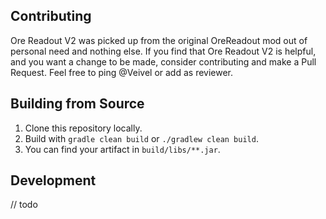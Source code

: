 ## Contributing

Ore Readout V2 was picked up from the original OreReadout mod out of personal need and nothing else.
If you find that Ore Readout V2 is helpful, and you want a change to be made, consider contributing 
and make a Pull Request. Feel free to ping @Veivel or add as reviewer.

## Building from Source

1. Clone this repository locally.
2. Build with `gradle clean build` or `./gradlew clean build`.
3. You can find your artifact in `build/libs/**.jar`.

## Development

// todo